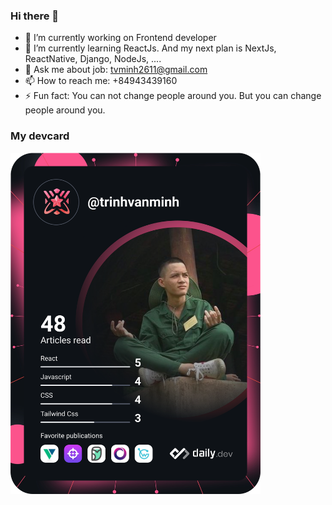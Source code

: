### Hi there 👋

- 🔭 I’m currently working on Frontend developer
- 🌱 I’m currently learning ReactJs. And my next plan is NextJs, ReactNative, Django, NodeJs, ....
- 💬 Ask me about job: tvminh2611@gmail.com
- 📫 How to reach me: +84943439160
- ⚡ Fun fact: You can not change people around you. But you can change people around you.

### My devcard

<a href="https://app.daily.dev/trinhvanminh"><img src="https://github.com/trinhvanminh/trinhvanminh/blob/main/devcard.svg" width="400" alt="Minh's Dev Card"/></a>


<!--
**trinhvanminh/trinhvanminh** is a ✨ _special_ ✨ repository because its `README.md` (this file) appears on your GitHub profile.

Here are some ideas to get you started:

- 🔭 I’m currently working on ...
- 🌱 I’m currently learning ...
- 👯 I’m looking to collaborate on ...
- 🤔 I’m looking for help with ...
- 💬 Ask me about ...
- 📫 How to reach me: ...
- 😄 Pronouns: ...
- ⚡ Fun fact: ...
-->

